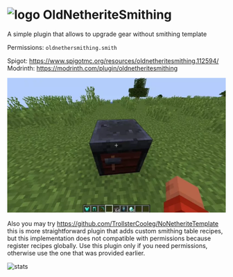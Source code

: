# ![logo](https://i.imgur.com/Fpi9d1q.png) OldNetheriteSmithing

A simple plugin that allows to upgrade gear without smithing template

Permissions: `oldnethersmithing.smith`

Spigot: https://www.spigotmc.org/resources/oldnetheritesmithing.112594/ <br/>
Modrinth: https://modrinth.com/plugin/oldnetheritesmithing

![demo](demo.webp)

Also you may try https://github.com/TrollsterCooleg/NoNetheriteTemplate this is more straightforward plugin that adds custom smithing table recipes, but this implementation does not compatible with permissions because register recipes globally. Use this plugin only if you need permissions, otherwise use the one that was provided earlier.

![stats](https://bstats.org/signatures/bukkit/OldNetheriteSmithing.svg)
